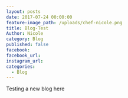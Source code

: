 ```yaml
---
layout: posts
date: 2017-07-24 00:00:00
feature-image_path: /uploads/chef-nicole.png
title: Blog-Test
Author: Nicole
category: Blog
published: false
facebook:
facebook_url:
instagram_url:
categories:
  - Blog
---
```


Testing a new blog here